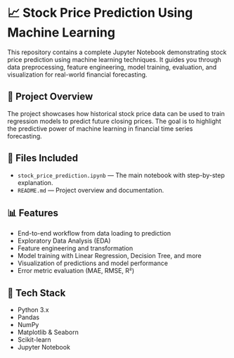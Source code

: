 # 📈 Stock Price Prediction Using Machine Learning

This repository contains a complete Jupyter Notebook demonstrating stock price prediction using machine learning techniques. It guides you through data preprocessing, feature engineering, model training, evaluation, and visualization for real-world financial forecasting.

## 🚀 Project Overview

The project showcases how historical stock price data can be used to train regression models to predict future closing prices. The goal is to highlight the predictive power of machine learning in financial time series forecasting.

## 📂 Files Included

- `stock_price_prediction.ipynb` — The main notebook with step-by-step explanation.
- `README.md` — Project overview and documentation.

## 📊 Features

- End-to-end workflow from data loading to prediction
- Exploratory Data Analysis (EDA)
- Feature engineering and transformation
- Model training with Linear Regression, Decision Tree, and more
- Visualization of predictions and model performance
- Error metric evaluation (MAE, RMSE, R²)

## 🧰 Tech Stack

- Python 3.x
- Pandas
- NumPy
- Matplotlib & Seaborn
- Scikit-learn
- Jupyter Notebook
